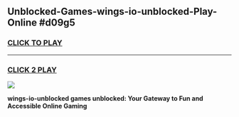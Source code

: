 
## Unblocked-Games-wings-io-unblocked-Play-Online #d09g5
<h3>
<a href="https://news.freeplayer.one?title=wings-io-unblocked&ref=3">CLICK TO PLAY</a></h3>
<hr>

<h3>
<a href="https://news.freeplayer.one?title=wings-io-unblocked&ref=3">CLICK 2 PLAY</a>
  
</h3>

<a href="https://news.freeplayer.one?title=wings-io-unblocked&ref=3"><img src="https://clearcache.store/games.png"></a>


**wings-io-unblocked games unblocked: Your Gateway to Fun and Accessible Online Gaming**
